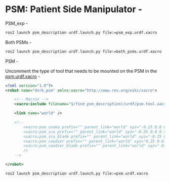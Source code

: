 # PSM: Patient Side Manipulator -

PSM_exp -

```bash
ros2 launch psm_description urdf.launch.py file:=psm_exp.urdf.xacro
```

Both PSMs -

```bash
ros2 launch psm_description urdf.launch.py file:=both_psms.urdf.xacro
```

PSM -

Uncomment the type of tool that needs to be mounted on the PSM in the [psm.urdf.xacro](./urdf/psm.urdf.xacro) -

```xml
<?xml version="1.0"?>
<robot name="dvrk_psm" xmlns:xacro="http://www.ros.org/wiki/xacro">

    <!-- Macros -->
    <xacro:include filename="$(find psm_description)/urdf/psm.tool.xacro" />

    <link name="world" />

    <!--
        <xacro:psm_snake prefix="" parent_link="world" xyz="-0.25 0.0 0.5" rpy="0.0 0.0 ${PI}" />
        <xacro:psm_sca prefix="" parent_link="world" xyz="-0.25 0.0 0.5" rpy="0.0 0.0 ${PI}" />
        <xacro:psm_sca_blade prefix="" parent_link="world" xyz="-0.25 0.0 0.5" rpy="0.0 0.0 ${PI}" />
        <xacro:psm_caudier prefix="" parent_link="world" xyz="0.25 0.0 0.5" rpy="0.0 0.0 -${PI}" />
        <xacro:psm_caudier_blade prefix="" parent_link="world" xyz="-0.25 0.0 0.5" rpy="0.0 0.0 ${PI}"
        />
    -->

</robot>
```

```bash
ros2 launch psm_description urdf.launch.py file:=psm.urdf.xacro
```
